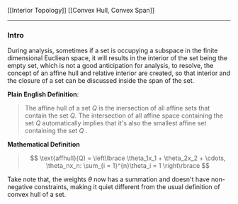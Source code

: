 [[Interior Topology]]
[[Convex Hull, Convex Span]]

---
### **Intro**

During analysis, sometimes if a set is occupying a subspace in the finite dimensional Eucliean space, it will results in the interior of the set being the empty set, which is not a good anticipation for analysis, to resolve, the concept of an affine hull and relative interior are created, so that interior and the closure of a set can be discussed inside the span of the set. 

**Plain English Definition**: 

> The affine hull of a set $Q$ is the inersection of all affine sets that contain the set $Q$. The intersection of all affine space containing the set $Q$ automatically implies that it's also the smallest affine set containing the set $Q$ . 

**Mathematical Definition**

> $$
> \text{affhull}(Q) = 
> \left\lbrace
>     \theta_1x_1 + \theta_2x_2 + \cdots, \theta_nx_n: 
>     \sum_{i = 1}^{n}\theta_i = 1
> \right\rbrace
> $$

Take note that, the weights $\theta$ now has a summation and doesn't have non-negative constraints, making it quiet different from the usual definition of convex hull of a set. 



